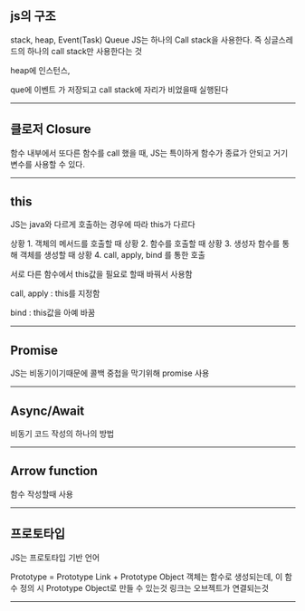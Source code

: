 ## js의 구조
stack, heap, Event(Task) Queue
JS는 하나의 Call stack을 사용한다.
즉 싱글스레드의 하나의 call stack만 사용한다는 것

heap에 인스턴스,

que에 이벤트 가 저장되고 call stack에 자리가 비었을때 실행된다

-----------------------------------------------------------------------------------

## 클로저 Closure

함수 내부에서 또다른 함수를 call 했을 때, JS는 특이하게 함수가 종료가 안되고 거기 변수를 사용할 수 있다.

-----------------------------------------------------------------------------------

## this 
JS는 java와 다르게 호출하는 경우에 따라 this가 다르다

상황 1. 객체의 메서드를 호출할 때 
상황 2. 함수를 호출할 때
상황 3. 생성자 함수를 통해 객체를 생성할 때
상황 4. call, apply, bind 를 통한 호출

서로 다른 함수에서 this값을 필요로 할때 바꿔서 사용함

call, apply : this를 지정함

bind : this값을 아예 바꿈

-----------------------------------------------------------------------------------

## Promise
JS는 비동기이기때문에 콜백 중첩을 막기위해 promise 사용

-----------------------------------------------------------------------------------

## Async/Await
비동기 코드 작성의 하나의 방법

-----------------------------------------------------------------------------------

## Arrow function
함수 작성할때 사용

-----------------------------------------------------------------------------------

## 프로토타입
JS는 프로토타입 기반 언어

Prototype = Prototype Link + Prototype Object
객체는 함수로 생성되는데, 이 함수 정의 시 Prototype Object로 만들 수 있는것
링크는 오브젝트가 연결되는것

-----------------------------------------------------------------------------------

